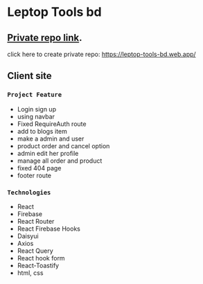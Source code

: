 # Leptop Tools bd

## [Private repo link](https://leptop-tools-bd.web.app/).
click here to create private repo: https://leptop-tools-bd.web.app/

## Client site


### `Project Feature`
- Login sign up
- using navbar
- Fixed RequireAuth route
- add to blogs item
- make a admin and user 
- product order and cancel option
- admin edit her profile
- manage all order and product
- fixed 404 page
- footer route


### `Technologies`
- React
- Firebase
- React Router
- React Firebase Hooks
- Daisyui
- Axios
- React Query
- React hook form
- React-Toastify
- html, css




